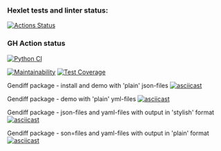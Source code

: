


### Hexlet tests and linter status:
[![Actions Status](https://github.com/OlegKhnew/python-project-50/actions/workflows/hexlet-check.yml/badge.svg)](https://github.com/OlegKhnew/python-project-50/actions)

### GH Action status
[![Python CI](https://github.com/OlegKhnew/python-project-50/actions/workflows/project-check.yml/badge.svg)](https://github.com/OlegKhnew/python-project-50/actions/workflows/project-check.yml)


[![Maintainability](https://api.codeclimate.com/v1/badges/1705039bdda55944a721/maintainability)](https://codeclimate.com/github/OlegKhnew/python-project-50/maintainability)
[![Test Coverage](https://api.codeclimate.com/v1/badges/1705039bdda55944a721/test_coverage)](https://codeclimate.com/github/OlegKhnew/python-project-50/test_coverage)

Gendiff package - install and demo with 'plain' json-files
[![asciicast](https://asciinema.org/a/eSfTKhXVQYcPvU8tAZjwLYT5S.svg)](https://asciinema.org/a/eSfTKhXVQYcPvU8tAZjwLYT5S)

Gendiff package - demo with 'plain' yml-files
[![asciicast](https://asciinema.org/a/EcSjRz2jbxC7vv9HU8aBFRUXN.svg)](https://asciinema.org/a/EcSjRz2jbxC7vv9HU8aBFRUXN)

Gendiff package - json-files and yaml-files with output in 'stylish' format
[![asciicast](https://asciinema.org/a/t6AsqdfDPydkOJCtdIxIxCx79.svg)](https://asciinema.org/a/t6AsqdfDPydkOJCtdIxIxCx79)

Gendiff package - son=files and yaml-files with output in 'plain' format
[![asciicast](https://asciinema.org/a/jHD5e0zOBaO5JTRohNeJmjI4d.svg)](https://asciinema.org/a/jHD5e0zOBaO5JTRohNeJmjI4d)

